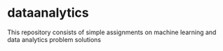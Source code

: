 # dataanalytics
This repository consists of simple assignments on machine learning and data analytics problem solutions
